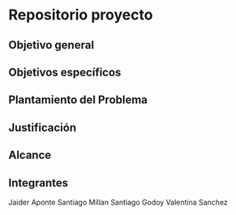 # Repositorio proyecto 
## Objetivo general 

## Objetivos específicos

## Plantamiento del Problema 

## Justificación 

## Alcance 

## Integrantes 
Jaider Aponte
Santiago Millan
Santiago Godoy
Valentina Sanchez

